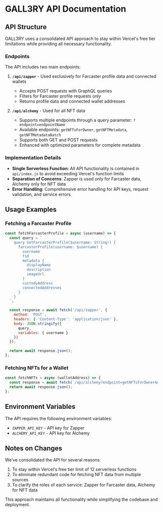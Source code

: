 # GALL3RY API Documentation

## API Structure

GALL3RY uses a consolidated API approach to stay within Vercel's free tier limitations while providing all necessary functionality.

### Endpoints

The API includes two main endpoints:

1. **`/api/zapper`** - Used exclusively for Farcaster profile data and connected wallets
   - Accepts POST requests with GraphQL queries
   - Filters for Farcaster profile requests only
   - Returns profile data and connected wallet addresses

2. **`/api/alchemy`** - Used for all NFT data
   - Supports multiple endpoints through a query parameter: `?endpoint=endpointName`
   - Available endpoints: `getNFTsForOwner`, `getNFTMetadata`, `getNFTMetadataBatch`
   - Supports both GET and POST requests
   - Enhanced with optimized parameters for complete metadata

### Implementation Details

- **Single Serverless Function**: All API functionality is contained in `api/index.js` to avoid exceeding Vercel's function limits
- **Separation of Concerns**: Zapper is used only for Farcaster data, Alchemy only for NFT data
- **Error Handling**: Comprehensive error handling for API keys, request validation, and service errors

## Usage Examples

### Fetching a Farcaster Profile

```javascript
const fetchFarcasterProfile = async (username) => {
  const query = `
    query GetFarcasterProfile($username: String!) {
      farcasterProfile(username: $username) {
        username
        fid
        metadata {
          displayName
          description
          imageUrl
        }
        custodyAddress
        connectedAddresses
      }
    }
  `;

  const response = await fetch('/api/zapper', {
    method: 'POST',
    headers: { 'Content-Type': 'application/json' },
    body: JSON.stringify({
      query,
      variables: { username }
    })
  });
  
  return await response.json();
};
```

### Fetching NFTs for a Wallet

```javascript
const fetchNFTs = async (walletAddress) => {
  const response = await fetch(`/api/alchemy?endpoint=getNFTsForOwner&owner=${walletAddress}`);
  return await response.json();
};
```

## Environment Variables

The API requires the following environment variables:

- `ZAPPER_API_KEY` - API key for Zapper
- `ALCHEMY_API_KEY` - API key for Alchemy

## Notes on Changes

We've consolidated the API for several reasons:

1. To stay within Vercel's free tier limit of 12 serverless functions
2. To eliminate redundant code for fetching NFT data from multiple sources
3. To clarify the roles of each service: Zapper for Farcaster data, Alchemy for NFT data

This approach maintains all functionality while simplifying the codebase and deployment. 